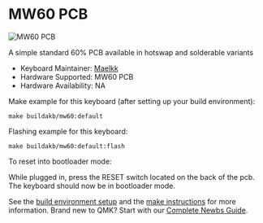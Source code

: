 # MW60 PCB

![MW60 PCB](https://i.imgur.com/5E48mAPh.jpg)

A simple standard 60% PCB available in hotswap and solderable variants

-   Keyboard Maintainer: [Maelkk](https://github.com/Aeonstrife)
-   Hardware Supported: MW60 PCB
-   Hardware Availability: NA

Make example for this keyboard (after setting up your build environment):

    make buildakb/mw60:default

Flashing example for this keyboard:

    make buildakb/mw60:default:flash

To reset into bootloader mode:

While plugged in, press the RESET switch located on the back of the pcb.
The keyboard should now be in bootloader mode.

See the [build environment setup](https://docs.qmk.fm/#/getting_started_build_tools) and the [make instructions](https://docs.qmk.fm/#/getting_started_make_guide) for more information. Brand new to QMK? Start with our [Complete Newbs Guide](https://docs.qmk.fm/#/newbs).